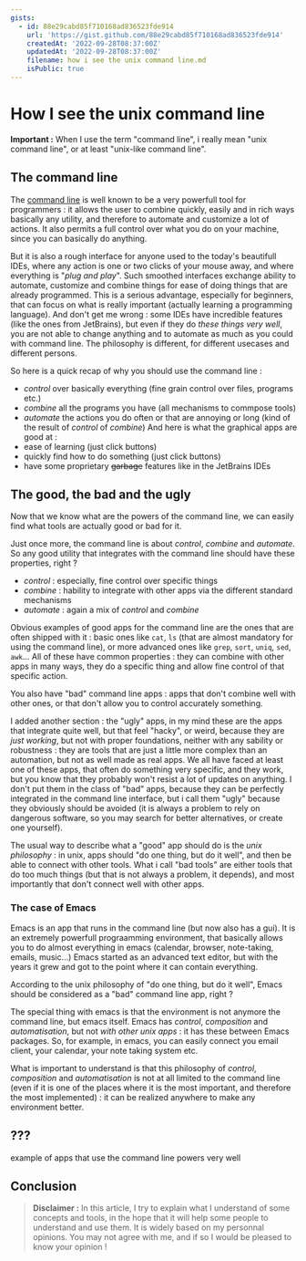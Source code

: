 ```yaml
---
gists:
  - id: 88e29cabd85f710168ad836523fde914
    url: 'https://gist.github.com/88e29cabd85f710168ad836523fde914'
    createdAt: '2022-09-28T08:37:00Z'
    updatedAt: '2022-09-28T08:37:00Z'
    filename: how i see the unix command line.md
    isPublic: true
---
```

# How I see the unix command line

**Important :** When I use the term "command line", i really mean "unix command line", or at least "unix-like command line".

## The command line

The [command line](https://en.wikipedia.org/wiki/Command-line_interface) is well known to be a very powerfull tool for programmers : it allows the user to combine quickly, easily and in rich ways basically any utility, and therefore to automate and customize a lot of actions. It also permits a full control over what you do on your machine, since you can basically do anything.

But it is also a rough interface for anyone used to the today's beautifull IDEs, where any action is one or two clicks of your mouse away, and where everything is "_plug and play_". Such smoothed interfaces exchange ability to automate, customize and combine things for ease of doing things that are already programmed. This is a serious advantage, especially for beginners, that can focus on what is really important (actually learning a programming language). And don't get me wrong : some IDEs have incredible features (like the ones from JetBrains), but even if they do _these things very well_, you are not able to change anything and to automate as much as you could with command line. The philosophy is different, for different usecases and different persons.

So here is a quick recap of why you should use the command line :
 - _control_ over basically everything (fine grain control over files, programs etc.)
 - _combine_ all the programs you have (all mechanisms to commpose tools)
 - _automate_ the actions you do often or that are annoying or long (kind of the result of _control_ of _combine_)
And here is what the graphical apps are good at :
 - ease of learning (just click buttons)
 - quickly find how to do something (just click buttons)
 - have some proprietary ~~garbage~~ features like in the JetBrains IDEs

## The good, the bad and the ugly

Now that we know what are the powers of the command line, we can easily find what tools are actually good or bad for it.

Just once more, the command line is about _control_, _combine_ and _automate_.
So any good utility that integrates with the command line should have these properties, right ? 
 - _control_ : especially, fine control over specific things 
 - _combine_ : hability to integrate with other apps via the different standard mechanisms
 - _automate_ : again a mix of _control_ and _combine_

Obvious examples of good apps for the command line are the ones that are often shipped with it : basic ones like `cat`, `ls` (that are almost mandatory for using the command line), or more advanced ones like `grep`, `sort`, `uniq`, `sed`, `awk`...
All of these have common properties : they can combine with other apps in many ways, they do a specific thing and allow fine control of that specific action.

You also have "bad" command line apps : apps that don't combine well with other ones, or that don't allow you to control accurately something.

I added another section : the "ugly" apps, in my mind these are the apps that integrate quite well, but that feel "hacky", or weird, because they are _just working_, but not with proper foundations, neither with any sability or robustness : they are tools that are just a little more complex than an automation, but not as well made as real apps. We all have faced at least one of these apps, that often do something very specific, and they work, but you know that they probably won't resist a lot of updates on anything. I don't put them in the class of "bad" apps, because they can be perfectly integrated in the command line interface, but i call them "ugly" because they obviously should be avoided (it is always a problem to rely on dangerous software, so you may search for better alternatives, or create one yourself).

The usual way to describe what a "good" app should do is the _unix philosophy_ : in unix, apps should "do one thing, but do it well", and then be able to connect with other tools. What i call "bad tools" are either tools that do too much things (but that is not always a problem, it depends), and most importantly that don't connect well with other apps.

### The case of Emacs

Emacs is an app that runs in the command line (but now also has a gui). It is an extremely powerfull prograamming environment, that basically allows you to do almost everything in emacs (calendar, browser, note-taking, emails, music...)
Emacs started as an advanced text editor, but with the years it grew and got to the point where it can contain everything. 

According to the unix philosophy of "do one thing, but do it well", Emacs should be considered as a "bad" command line app, right ?

The special thing with emacs is that the environment is not anymore the command line, but emacs itself. Emacs has _control_, _composition_ and _automatisation_, but not _with other unix apps_ : it has these between Emacs packages. So, for example, in emacs, you can easily connect you email client, your calendar, your note taking system etc.

What is important to understand is that this philosophy of _control_, _composition_ and _automatisation_ is not at all limited to the command line (even if it is one of the places where it is the most important, and therefore the most implemented) : it can be realized anywhere to make any environment better.


## ???
example of apps that use the command line powers very well

## Conclusion




> **Disclaimer :**
> In this article, I try to explain what I understand of some concepts and tools, in the hope that it will help some people to understand and use them.
> It is widely based on my personnal opinions. You may not agree with me, and if so I would be pleased to know your opinion !
